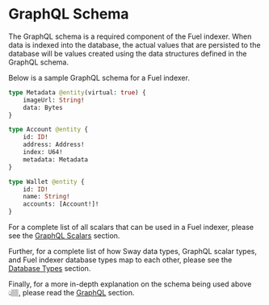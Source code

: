 # GraphQL Schema

The GraphQL schema is a required component of the Fuel indexer. When data is indexed into the database, the actual values that are persisted to the database will be values created using the data structures defined in the GraphQL schema.

Below is a sample GraphQL schema for a Fuel indexer.

```graphql
type Metadata @entity(virtual: true) {
    imageUrl: String!
    data: Bytes
}

type Account @entity {
    id: ID!
    address: Address!
    index: U64!
    metadata: Metadata
}

type Wallet @entity {
    id: ID!
    name: String!
    accounts: [Account!]!
}
```

For a complete list of all scalars that can be used in a Fuel indexer, please see the [GraphQL Scalars](../designing-a-schema/scalars.md) section.

Further, for a complete list of how Sway data types, GraphQL scalar types, and Fuel indexer database types map to each other, please see the [Database Types](../storing-records/index.md) section.

Finally, for a more in-depth explanation on the schema being used above 👆🏽, please read the [GraphQL](./../designing-a-schema/index.md) section.
